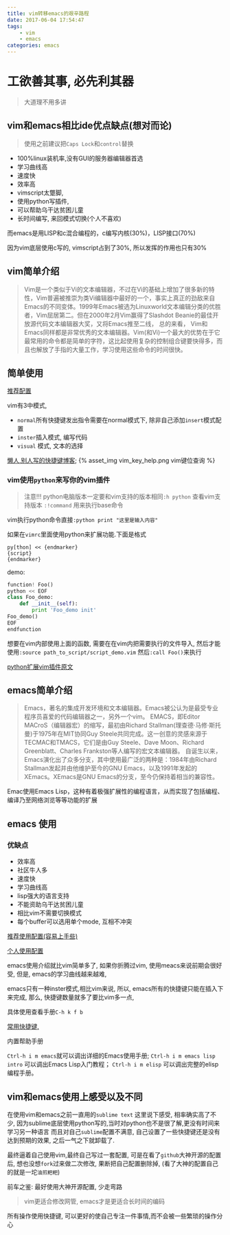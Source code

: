 ```yaml
---
title: vim转移emacs的艰辛路程
date: 2017-06-04 17:54:47
tags:
    - vim
    - emacs
categories: emacs
---
```

# 工欲善其事, 必先利其器

> 大道理不用多讲
<!-- more -->

## vim和emacs相比ide优点缺点(想对而论)

> 使用之前建议把`Caps Lock`和`control`替换

- 100%linux装机率,没有GUI的服务器编辑器首选
- 学习曲线高
- 速度快
- 效率高
- vimscript太蹩脚,
- 使用python写插件,
- 可以帮助乌干达贫困儿童
- 长时间编写, 来回模式切换(个人不喜欢)

而emacs是用LISP和c混合编程的，c编写内核(30%)，LISP接口(70%)

因为vim底层使用c写的, vimscript占到了30%, 所以发挥的作用也只有30%

## vim简单介绍

> Vim是一个类似于Vi的文本编辑器，不过在Vi的基础上增加了很多新的特性，Vim普遍被推崇为类Vi编辑器中最好的一个，事实上真正的劲敌来自Emacs的不同变体。1999年Emacs被选为Linuxworld文本编辑分类的优胜者，Vim屈居第二。但在2000年2月Vim赢得了Slashdot Beanie的最佳开放源代码文本编辑器大奖，又将Emacs推至二线， 总的来看， Vim和Emacs同样都是非常优秀的文本编辑器。Vim(和Vi)一个最大的优势在于它最常用的命令都是简单的字符，这比起使用复杂的控制组合键要快得多，而且也解放了手指的大量工作，学习使用这些命令的时间很快。

## 简单使用

[推荐配置](https://github.com/SpaceVim/SpaceVim)

vim有3中模式,

- `normal`所有快捷键发出指令需要在normal模式下, 除非自己添加`insert`模式配置
- `inster`插入模式, 编写代码
- `visual` 模式, 文本的选择

[懒人,别人写的快捷键博客](http://www.cnblogs.com/Zjmainstay/articles/vim_quickkey.html);
{% asset_img vim_key_help.png vim键位查询 %}

### vim使用`python`来写你的vim插件

> 注意!!! python电脑版本一定要和vim支持的版本相同`:h python` 查看vim支持版本 `:!command` 用来执行base命令

vim执行python命令直接`:python print "这里是输入内容"`

如果在`vimrc`里面使用python来扩展功能.下面是格式

```
py[thon] << {endmarker}
{script}
{endmarker}
```

demo:

```python
function! Foo()
python << EOF
class Foo_demo:
    def __init__(self):
        print 'Foo_demo init'
Foo_demo()
EOF
endfunction
```

想要在vim内部使用上面的函数, 需要在在vim内把需要执行的文件导入, 然后才能使用`:source path_to_script/script_demo.vim` 然后`:call Foo()`来执行

[python扩展vim插件原文](https://segmentfault.com/a/1190000000756107)

## emacs简单介绍

> Emacs，著名的集成开发环境和文本编辑器。Emacs被公认为是最受专业程序员喜爱的代码编辑器之一，另外一个vim。
EMACS，即Editor MACroS（编辑器宏）的缩写，最初由Richard Stallman(理查德·马修·斯托曼)于1975年在MIT协同Guy Steele共同完成。这一创意的灵感来源于TECMAC和TMACS，它们是由Guy Steele、Dave Moon、Richard Greenblatt、Charles Frankston等人编写的宏文本编辑器。
自诞生以来，Emacs演化出了众多分支，其中使用最广泛的两种是：1984年由Richard Stallman发起并由他维护至今的GNU Emacs，以及1991年发起的XEmacs。XEmacs是GNU Emacs的分支，至今仍保持着相当的兼容性。

Emac使用Emacs Lisp，这种有着极强扩展性的编程语言，从而实现了包括编程、编译乃至网络浏览等等功能的扩展

## emacs 使用

### 优缺点

- 效率高
- 社区牛人多
- 速度快
- 学习曲线高
- lisp强大的语言支持
- 不能资助乌干达贫困儿童
- 相比vim不需要切换模式
- 每个buffer可以选用单个mode, 互相不冲突

[推荐使用配置(容易上手些)](https://github.com/syl20bnr/spacemacs)

[个人使用配置](https://github.com/angelporo/emacs.d)

emacs使用介绍就比vim简单多了,
如果你折腾过vim, 使用meacs来说前期会很好受, 但是, emacs的学习曲线越来越难,

emacs只有一种inster模式,相比vim来说, 所以, emacs所有的快捷键只能在插入下来完成, 那么, 快捷键数量就多了要比vim多一点,

具体使用查看手册`C-h k f b`

[常用快捷键,](http://blog.csdn.net/CherylNatsu/article/details/6536959)

内置帮助手册

`Ctrl-h i m emacs`就可以调出详细的Emacs使用手册;
`Ctrl-h i m emacs lisp intro` 可以调出Emacs Lisp入门教程；
`Ctrl-h i m elisp` 可以调出完整的elisp编程手册。

## vim和emacs使用上感受以及不同

在使用vim和emacs之前一直用的`sublime text` 这里说下感受,
相率确实高了不少, 因为sublime底层使用python写的,当时对python也不是很了解,更没有时间来学习另一种语言 而且对自己`sublime`配置不满意, 自己设置了一些快捷键还是没有达到预期的效果, 之后一气之下就卸载了.

最终逼着自己使用vim,最终自己写过一套配置, 可是在看了`github`大神开源的配置后, 想也没想`fork`过来做二次修改, 果断把自己配置删除掉, (看了大神的配置自己的就是一坨`油煎粑粑`)

前车之鉴: 最好使用大神开源配置, 少走弯路

> vim更适合修改网管, emacs才是更适合长时间的编码

所有操作使用快捷键, 可以更好的使自己专注一件事情,而不会被一些繁琐的操作分心
